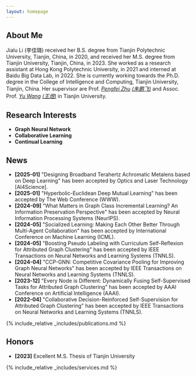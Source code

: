 ```yaml
---
layout: homepage
---
```


## About Me

Jialu Li (李佳璐) received her B.S. degree from Tianjin Polytechnic University, Tianjin, China, in 2020, and received her M.S. degree from Tianjin University, Tianjin, China, in 2023. She worked as a research assistant at Hong Kong Polytechnic University, in 2021 and interned at Baidu Big Data Lab, in 2022. She is currently working towards the Ph.D. degree in the College of Intelligence and Computing, Tianjin University, Tianjin, China. Her supervisor are Prof. *[Pengfei Zhu](https://scholar.google.com.hk/citations?user=iS27HZ8AAAAJ&hl=zh-CN)* *[(朱鹏飞)](http://aiskyeye.com/)* and Assoc. Prof. *[Yu Wang](https://scholar.google.com.hk/citations?user=-SV3h7oAAAAJ&hl=zh-CN)* *[(王煜)](https://wangyutju.github.io/)* in Tianjin University.   
  
## Research Interests

- **Graph Neural Network**
- **Collaborative Learning** 
- **Continual Learning** 

  
## News
- **[2025-01]** "Designing Broadband Terahertz Achromatic Metalens based on Deep Learning" has been accepted by Optics and Laser Technology [AI4Science].
- **[2025-01]** "Hyperbolic-Euclidean Deep Mutual Learning" has been accepted by The Web Conference (WWW).
- **[2024-09]** "What Matters in Graph Class Incremental Learning? An Information Preservation Perspective" has been accepted by Neural Information Processing Systems (NeurIPS).
- **[2024-05]** "Socialized Learning: Making Each Other Better Through Multi-Agent Collaboration" has been accepted by International Conference on Machine Learning (ICML).
- **[2024-05]** "Boosting Pseudo Labeling with Curriculum Self-Reflexion for Attributed Graph Clustering" has been accepted by IEEE Transactions on Neural Networks and Learning Systems (TNNLS).
- **[2024-04]** "CCP-GNN: Competitive Covariance Pooling for Improving Graph Neural Networks" has been accepted by IEEE Transactions on Neural Networks and Learning Systems (TNNLS).
- **[2023-12]** "Every Node is Different: Dynamically Fusing Self-Supervised Tasks for Attributed Graph Clustering" has been accepted by AAAI Conference on Artificial Intelligence (AAAI).
- **[2022-04]** "Collaborative Decision-Reinforced Self-Supervision for Attributed Graph Clustering" has been accepted by IEEE Transactions on Neural Networks and Learning Systems (TNNLS).


{% include_relative _includes/publications.md %}

## Honors

- **[2023]** Excellent M.S. Thesis of Tianjin University


{% include_relative _includes/services.md %}
